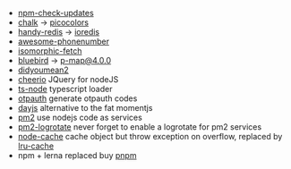 
- [npm-check-updates](https://www.npmjs.com/package/npm-check-updates)
- [chalk](https://www.npmjs.com/package/chalk) -> [picocolors](https://www.npmjs.com/package/picocolors)
- [handy-redis](https://www.npmjs.com/package/handy-redis) -> [ioredis](https://www.npmjs.com/package/ioredis)
- [awesome-phonenumber](https://www.npmjs.com/package/awesome-phonenumber)
- [isomorphic-fetch](https://www.npmjs.com/package/isomorphic-fetch)
- [bluebird](https://www.npmjs.com/package/bluebird) -> [p-map@4.0.0](https://www.npmjs.com/package/p-map)
- [didyoumean2](https://www.npmjs.com/package/didyoumean2)
- [cheerio](https://www.npmjs.com/package/cheerio) JQuery for nodeJS
- [ts-node](https://www.npmjs.com/package/ts-node) typescript loader
- [otpauth](https://www.npmjs.com/package/otpauth) generate otpauth codes
- [dayjs](https://www.npmjs.com/package/dayjs) alternative to the fat momentjs
- [pm2](https://www.npmjs.com/package/pm2) use nodejs code as services
- [pm2-logrotate](https://www.npmjs.com/package/pm2-logrotate) never forget to enable a logrotate for pm2 services
- [node-cache](https://www.npmjs.com/package/node-cache) cache object but throw exception on overflow, replaced by [lru-cache](https://www.npmjs.com/package/lru-cache)
- npm + lerna replaced buy [pnpm](https://www.npmjs.com/package/pnpm)
